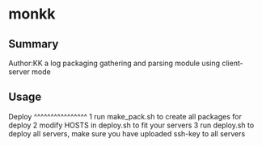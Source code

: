 monkk
==========

Summary
-------
Author:KK
a log packaging gathering and parsing module
using client-server mode

Usage
-------
Deploy
^^^^^^^^^^^^^^^^
1 run make_pack.sh to create all packages for deploy
2 modify HOSTS in deploy.sh to fit your servers
3 run deploy.sh to deploy all servers, make sure you have uploaded ssh-key to all servers
